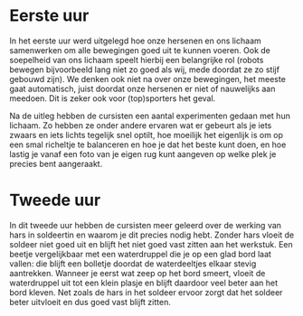 # Eerste uur
In het eerste uur werd uitgelegd hoe onze hersenen en ons lichaam samenwerken om alle bewegingen goed uit te kunnen voeren. Ook de soepelheid van ons lichaam speelt hierbij een belangrijke rol (robots bewegen bijvoorbeeld lang niet zo goed als wij, mede doordat ze zo stijf gebouwd zijn). We denken ook niet na over onze bewegingen, het meeste gaat automatisch, juist doordat onze hersenen er niet of nauwelijks aan meedoen. Dit is zeker ook voor (top)sporters het geval.

Na de uitleg hebben de cursisten een aantal experimenten gedaan met hun lichaam. Zo hebben ze onder andere ervaren wat er gebeurt als je iets zwaars en iets lichts tegelijk snel optilt, hoe moeilijk het eigenlijk is om op een smal richeltje te balanceren en hoe je dat het beste kunt doen, en hoe lastig je vanaf een foto van je eigen rug kunt aangeven op welke plek je precies bent aangeraakt.

# Tweede uur
In dit tweede uur hebben de cursisten meer geleerd over de werking van hars in soldeertin en waarom je dit precies nodig hebt. Zonder hars vloeit de soldeer niet goed uit en blijft het niet goed vast zitten aan het werkstuk. Een beetje vergelijkbaar met een waterdruppel die je op een glad bord laat vallen: die blijft een bolletje doordat de waterdeeltjes elkaar stevig aantrekken. Wanneer je eerst wat zeep op het bord smeert, vloeit de waterdruppel uit tot een klein plasje en blijft daardoor veel beter aan het bord kleven. Net zoals de hars in het soldeer ervoor zorgt dat het soldeer beter uitvloeit en dus goed vast blijft zitten.
